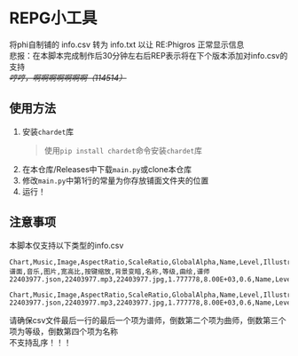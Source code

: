 # REPG小工具
将phi自制铺的 info.csv 转为 info.txt 以让 RE:Phigros 正常显示信息  
悲报：在本脚本完成制作后30分钟左右后REP表示将在下个版本添加对info.csv的支持  
*<del>哼哼，啊啊啊啊啊啊啊（114514）</del>*

## 使用方法
1. 安装`chardet`库
    > 使用`pip install chardet`命令安装`chardet`库
2. 在本仓库/Releases中下载`main.py`或clone本仓库
3. 修改`main.py`中第1行的常量为你存放铺面文件夹的位置
4. 运行！

## 注意事项
本脚本仅支持以下类型的info.csv
```
Chart,Music,Image,AspectRatio,ScaleRatio,GlobalAlpha,Name,Level,Illustrator,Designer
谱面,音乐,图片,宽高比,按键缩放,背景变暗,名称,等级,曲绘,谱师
22403977.json,22403977.mp3,22403977.jpg,1.777778,8.00E+03,0.6,Name,Level,Illustrator,Designer
```
```
Chart,Music,Image,AspectRatio,ScaleRatio,GlobalAlpha,Name,Level,Illustrator,Designer
22403977.json,22403977.mp3,22403977.jpg,1.777778,8.00E+03,0.6,Name,Level,Illustrator,Designer
```
请确保csv文件最后一行的最后一个项为谱师，倒数第二个项为曲师，倒数第三个项为等级，倒数第四个项为名称  
不支持乱序！！！